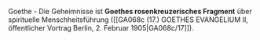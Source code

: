
Goethe - Die Geheimnisse ist **Goethes rosenkreuzerisches Fragment** über spirituelle Menschheitsführung ([[GA068c (17.) GOETHES EVANGELIUM II, öffentlicher Vortrag Berlin, 2. Februar 1905|GA068c/17]]).
